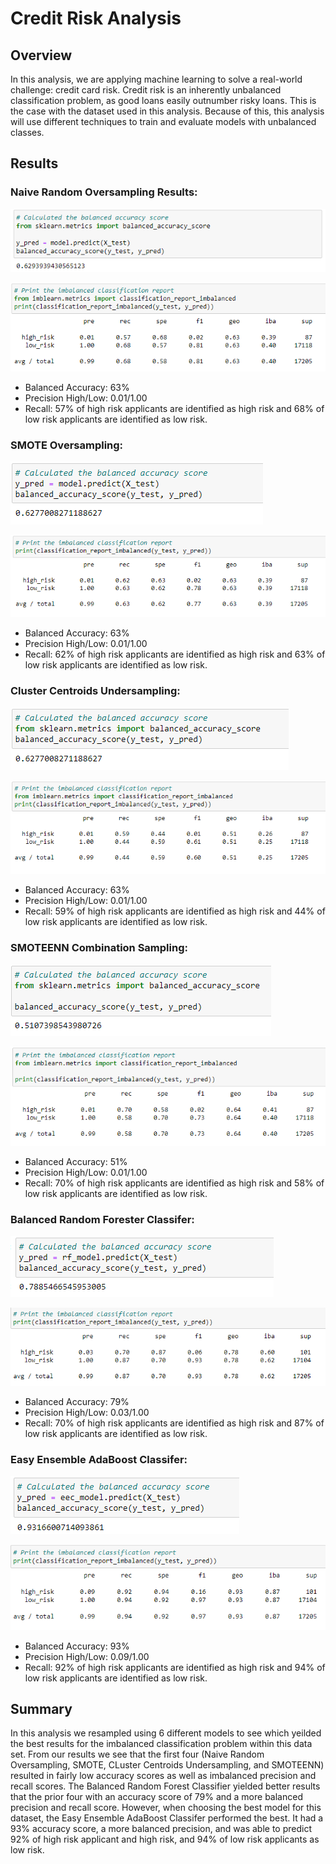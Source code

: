 # Credit Risk Analysis

## Overview

In this analysis, we are applying machine learning to solve a real-world challenge: credit card risk. Credit risk is an inherently unbalanced classification problem, as good loans easily outnumber risky loans. This is the case with the dataset used in this analysis. Because of this, this analysis will use different techniques to train and evaluate models with unbalanced classes. 

## Results

### Naive Random Oversampling Results:

![ROS](Starter_Code/Resources/ROS.png)

![rosresults](Starter_Code/Resources/rosresults.png)

- Balanced Accuracy: 63%
- Precision High/Low: 0.01/1.00
- Recall: 57% of high risk applicants are identified as high risk and 68% of low risk applicants are identified as low risk.

### SMOTE Oversampling:

![smote](Starter_Code/Resources/smote.png)

![smoteresults](Starter_Code/Resources/smoteresults.png)

- Balanced Accuracy: 63%
- Precision High/Low: 0.01/1.00
- Recall: 62% of high risk applicants are identified as high risk and 63% of low risk applicants are identified as low risk.

### Cluster Centroids Undersampling:

![undersampling](Starter_Code/Resources/undersampling.png)

![undersamplingresults](Starter_Code/Resources/undersamplingresults.png)

- Balanced Accuracy: 63%
- Precision High/Low: 0.01/1.00
- Recall: 59% of high risk applicants are identified as high risk and 44% of low risk applicants are identified as low risk.

### SMOTEENN Combination Sampling:

![combination](Starter_Code/Resources/combination.png)

![combinationresults](Starter_Code/Resources/combinationresults.png)

- Balanced Accuracy: 51%
- Precision High/Low: 0.01/1.00
- Recall: 70% of high risk applicants are identified as high risk and 58% of low risk applicants are identified as low risk.

### Balanced Random Forester Classifer:

![brfc](Starter_Code/Resources/brfc.png)

![brfcresults](Starter_Code/Resources/brfcresults.png)

- Balanced Accuracy: 79%
- Precision High/Low: 0.03/1.00
- Recall: 70% of high risk applicants are identified as high risk and 87% of low risk applicants are identified as low risk.

### Easy Ensemble AdaBoost Classifer:

![eeac](Starter_Code/Resources/eeac.png)

![eeacresults](Starter_Code/Resources/eeacresults.png)

- Balanced Accuracy: 93%
- Precision High/Low: 0.09/1.00
- Recall: 92% of high risk applicants are identified as high risk and 94% of low risk applicants are identified as low risk.

## Summary

In this analysis we resampled using 6 different models to see which yeilded the best results for the imbalanced classification problem within this data set. From our results we see that the first four (Naive Random Oversampling, SMOTE, CLuster Centroids Undersampling, and SMOTEENN) resulted in fairly low accuracy scores as well as imbalanced precision and recall scores. The Balanced Random Forest Classifier yielded better results that the prior four with an accuracy score of 79% and a more balanced precision and recall score. However, when choosing the best model for this dataset, the Easy Ensemble AdaBoost Classifer performed the best. It had a 93% accuracy score, a more balanced precision, and was able to predict 92% of high risk applicant and high risk, and 94% of low risk applicants as low risk. 